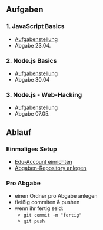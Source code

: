 ## Aufgaben

### 1. JavaScript Basics

- [Aufgabenstellung](https://github.com/hsa-nodejs-workshop/aufgaben/tree/master/javascript-wtf)
- Abgabe 23.04.

### 2. Node.js Basics

- [Aufgabenstellung](https://github.com/hsa-nodejs-workshop/aufgaben/tree/master/nodejs-basics)
- Abgabe 30.04

### 3. Node.js - Web-Hacking

- [Aufgabenstellung](https://github.com/hsa-nodejs-workshop/aufgaben/tree/master/web-hacking)
- Abgabe 07.05.

## Ablauf 

### Einmaliges Setup

- [Edu-Account einrichten](https://github.com/hsa-nodejs-workshop/aufgaben/issues/1) 
- [Abgaben-Repository anlegen](https://github.com/hsa-nodejs-workshop/aufgaben/issues/2)

### Pro Abgabe 

- einen Ordner pro Abgabe anlegen
- fleißig commiten & pushen
- wenn ihr fertig seid: 
  - `git commit -m "fertig"` 
  - `git push`



